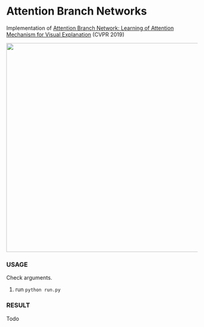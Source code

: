 # Attention Branch Networks


Implementation of [Attention Branch Network: Learning of Attention Mechanism for Visual Explanation](https://arxiv.org/abs/1812.10025) (CVPR 2019)
  
<img src="https://github.com/SSinyu/Attention_Branch_Networks/blob/master/img/model.png" width="550"/>  

### USAGE
Check arguments.

1. run `python run.py` 


### RESULT  

Todo